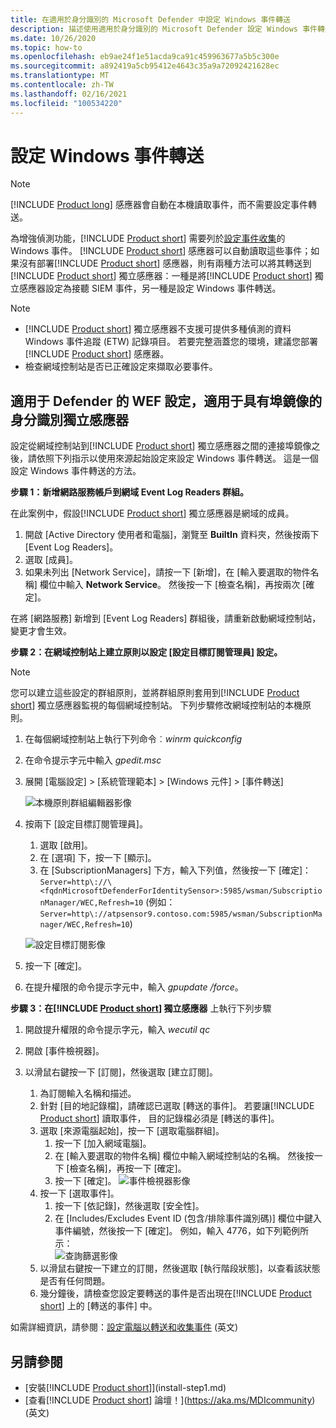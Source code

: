 ```yaml
---
title: 在適用於身分識別的 Microsoft Defender 中設定 Windows 事件轉送
description: 描述使用適用於身分識別的 Microsoft Defender 設定 Windows 事件轉送的選項
ms.date: 10/26/2020
ms.topic: how-to
ms.openlocfilehash: eb9ae24f1e51acda9ca91c459963677a5b5c300e
ms.sourcegitcommit: a892419a5cb95412e4643c35a9a72092421628ec
ms.translationtype: MT
ms.contentlocale: zh-TW
ms.lasthandoff: 02/16/2021
ms.locfileid: "100534220"
---
```

# <a name="configuring-windows-event-forwarding"></a>設定 Windows 事件轉送

> [!NOTE]
> [!INCLUDE [Product long](includes/product-long.md)] 感應器會自動在本機讀取事件，而不需要設定事件轉送。

為增強偵測功能，[!INCLUDE [Product short](includes/product-short.md)] 需要列於[設定事件收集](configure-windows-event-collection.md#configure-event-collection)的 Windows 事件。 [!INCLUDE [Product short](includes/product-short.md)] 感應器可以自動讀取這些事件；如果沒有部署[!INCLUDE [Product short](includes/product-short.md)] 感應器，則有兩種方法可以將其轉送到[!INCLUDE [Product short](includes/product-short.md)] 獨立感應器：一種是將[!INCLUDE [Product short](includes/product-short.md)] 獨立感應器設定為接聽 SIEM 事件，另一種是設定 Windows 事件轉送。

> [!NOTE]
>
> - [!INCLUDE [Product short](includes/product-short.md)] 獨立感應器不支援可提供多種偵測的資料 Windows 事件追蹤 (ETW) 記錄項目。 若要完整涵蓋您的環境，建議您部署[!INCLUDE [Product short](includes/product-short.md)] 感應器。
> - 檢查網域控制站是否已正確設定來擷取必要事件。

## <a name="wef-configuration-for-defender-for-identity-standalone-sensors-with-port-mirroring"></a>適用于 Defender 的 WEF 設定，適用于具有埠鏡像的身分識別獨立感應器

設定從網域控制站到[!INCLUDE [Product short](includes/product-short.md)] 獨立感應器之間的連接埠鏡像之後，請依照下列指示以使用來源起始設定來設定 Windows 事件轉送。 這是一個設定 Windows 事件轉送的方法。

**步驟 1：新增網路服務帳戶到網域 Event Log Readers 群組。**

在此案例中，假設[!INCLUDE [Product short](includes/product-short.md)] 獨立感應器是網域的成員。

1. 開啟 [Active Directory 使用者和電腦]，瀏覽至 **BuiltIn** 資料夾，然後按兩下 [Event Log Readers]。
1. 選取 [成員]。
1. 如果未列出 [Network Service]，請按一下 [新增]，在 [輸入要選取的物件名稱] 欄位中輸入 **Network Service**。 然後按一下 [檢查名稱]，再按兩次 [確定]。

在將 [網路服務] 新增到 [Event Log Readers] 群組後，請重新啟動網域控制站，變更才會生效。

**步驟 2：在網域控制站上建立原則以設定 [設定目標訂閱管理員] 設定。**

> [!Note]
> 您可以建立這些設定的群組原則，並將群組原則套用到[!INCLUDE [Product short](includes/product-short.md)] 獨立感應器監視的每個網域控制站。 下列步驟修改網域控制站的本機原則。

1. 在每個網域控制站上執行下列命令︰*winrm quickconfig*
1. 在命令提示字元中輸入 *gpedit.msc*
1. 展開 [電腦設定] > [系統管理範本] > [Windows 元件] > [事件轉送]

    ![本機原則群組編輯器影像](media/wef-1-local-group-policy-editor.png)

1. 按兩下 [設定目標訂閱管理員]。

    1. 選取 [啟用]。
    1. 在 [選項] 下，按一下 [顯示]。
    1. 在 [SubscriptionManagers] 下方，輸入下列值，然後按一下 [確定]：`Server=http\://\<fqdnMicrosoftDefenderForIdentitySensor>:5985/wsman/SubscriptionManager/WEC,Refresh=10` (例如：`Server=http\://atpsensor9.contoso.com:5985/wsman/SubscriptionManager/WEC,Refresh=10`)

    ![設定目標訂閱影像](media/wef-2-config-target-sub-manager.png)

1. 按一下 [確定]。
1. 在提升權限的命令提示字元中，輸入 *gpupdate /force*。

**步驟 3：在[!INCLUDE [Product short](includes/product-short.md)] 獨立感應器** 上執行下列步驟

1. 開啟提升權限的命令提示字元，輸入 *wecutil qc*
1. 開啟 [事件檢視器]。
1. 以滑鼠右鍵按一下 [訂閱]，然後選取 [建立訂閱]。

    1. 為訂閱輸入名稱和描述。
    1. 針對 [目的地記錄檔]，請確認已選取 [轉送的事件]。 若要讓[!INCLUDE [Product short](includes/product-short.md)] 讀取事件， 目的記錄檔必須是 [轉送的事件]。
    1. 選取 [來源電腦起始]，按一下 [選取電腦群組]。
        1. 按一下 [加入網域電腦]。
        1. 在 [輸入要選取的物件名稱] 欄位中輸入網域控制站的名稱。 然後按一下 [檢查名稱]，再按一下 [確定]。
        1. 按一下 [確定]。
        ![事件檢視器影像](media/wef-3-event-viewer.png)
    1. 按一下 [選取事件]。
        1. 按一下 [依記錄]，然後選取 [安全性]。
        1. 在 [Includes/Excludes Event ID (包含/排除事件識別碼)] 欄位中鍵入事件編號，然後按一下 [確定]。 例如，輸入 4776，如下列範例所示：<br/>
        ![查詢篩選影像](media/wef-4-query-filter.png)
    1. 以滑鼠右鍵按一下建立的訂閱，然後選取 [執行階段狀態]，以查看該狀態是否有任何問題。
    1. 幾分鐘後，請檢查您設定要轉送的事件是否出現在[!INCLUDE [Product short](includes/product-short.md)] 上的 [轉送的事件] 中。

如需詳細資訊，請參閱：[設定電腦以轉送和收集事件](/previous-versions/windows/it-pro/windows-server-2008-R2-and-2008/cc748890(v=ws.11)) \(英文\)

## <a name="see-also"></a>另請參閱

- [安裝[!INCLUDE [Product short](includes/product-short.md)]](install-step1.md)
- [查看[!INCLUDE [Product short](includes/product-short.md)] 論壇！](https://aka.ms/MDIcommunity)\(英文\)
